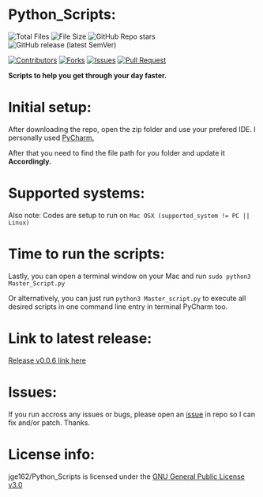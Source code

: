# Python_Scripts:

![Total Files](https://img.shields.io/github/directory-file-count/jge162/Python_Scripts?color=4078c0&style=for-the-badge)
![File Size](https://img.shields.io/github/repo-size/jge162/Python_Scripts?color=4078c0&style=for-the-badge)
![GitHub Repo stars](https://img.shields.io/github/stars/jge162/Python_Scripts?color=red&logo=github&style=for-the-badge)
![GitHub release (latest SemVer)](https://img.shields.io/github/v/release/jge162/Python_Scripts?style=for-the-badge)

[![Contributors](https://img.shields.io/github/contributors/jge162/Python_Scripts.svg)](https://github.com/jge162/Python_Scripts/graphs/contributors) [![Forks](https://img.shields.io/github/forks/jge162/Python_Scripts.svg)](https://github.com/jge162/Python_Scripts/network/members) [![Issues](https://img.shields.io/github/issues/jge162/Python_Scripts.svg)](https://github.com/jge162/Python_Scripts/issues) [![Pull Request](https://img.shields.io/github/issues-pr-closed-raw/jge162/Python_Scripts)](https://github.com/jge162/Python_Scripts/pulls)

**Scripts to help you get through your day faster.**

# Initial setup:

After downloading the repo, open the zip folder and use your
prefered IDE. I personally used [PyCharm.](https://www.jetbrains.com/pycharm/download/#section=mac) 

After that you need to find the file path for you 
folder and update it **Accordingly.**

# Supported systems:

Also note: Codes are setup to run on `Mac OSX (supported_system != PC || Linux)`

# Time to run the scripts:

Lastly, you can open a terminal window on your Mac and run `sudo python3 Master_Script.py`

Or alternatively, you can just run `python3 Master_script.py` to execute all desired scripts in one 
command line entry in terminal PyCharm too.

# Link to latest release:

[Release v0.0.6 link here](https://github.com/jge162/Python_Scripts/releases/tag/v0.0.6)

# Issues:

If you run accross any issues or bugs, please open an [issue](https://github.com/jge162/Python_Scripts/issues/new) in repo so I can fix and/or patch. Thanks.

# License info:

jge162/Python_Scripts is licensed under the
[GNU General Public License v3.0](https://github.com/jge162/Python_Scripts/blob/main/LICENSE)
